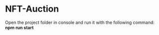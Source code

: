 # NFT-Auction

Open the project folder in console and run it with the following command: <strong> npm run start </strong>
